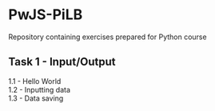 # PwJS-PiLB
Repository containing exercises prepared for Python course


## Task 1 - Input/Output
1.1 - Hello World <br /> 
1.2 - Inputting data <br />
1.3 - Data saving <br />


